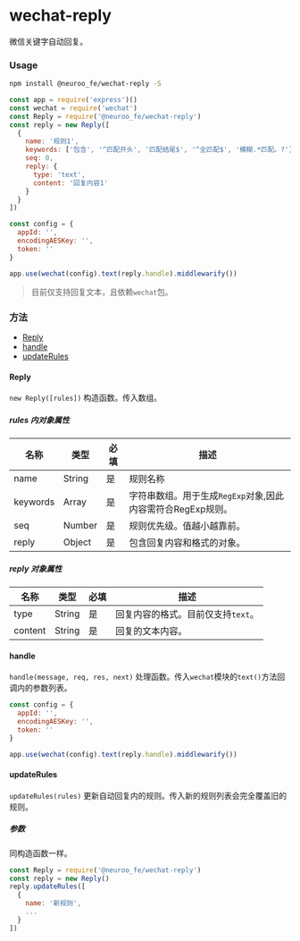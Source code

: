 # wechat-reply

微信关键字自动回复。

### Usage

```bash
npm install @neuroo_fe/wechat-reply -S
```

```javascript
const app = require('express')()
const wechat = require('wechat')
const Reply = require('@neuroo_fe/wechat-reply')
const reply = new Reply([
  {
    name: '规则1',
    keywords: ['包含', '^匹配开头', '匹配结尾$', '^全匹配$', '模糊.*匹配。?'],
    seq: 0,
    reply: {
      type: 'text',
      content: '回复内容1'
    }
  }
])

const config = {
  appId: '',
  encodingAESKey: '',
  token: ''
}

app.use(wechat(config).text(reply.handle).middlewarify())
```

> 目前仅支持回复文本，且依赖`wechat`包。

### 方法

- [Reply](#reply)
- [handle](#handle)
- [updateRules](#updaterules)

#### Reply

`new Reply([rules])` 构造函数。传入数组。

##### rules 内对象属性

| 名称 | 类型 | 必填 | 描述 |
| --- | --- | --- | --- |
| name | String | 是 | 规则名称 |
| keywords | Array | 是 | 字符串数组。用于生成`RegExp`对象,因此内容需符合RegExp规则。 |
| seq | Number | 是 | 规则优先级。值越小越靠前。 |
| reply | Object | 是 | 包含回复内容和格式的对象。 |

##### reply 对象属性

| 名称 | 类型 | 必填 | 描述 |
| --- | --- | --- | --- |
| type | String | 是 | 回复内容的格式。目前仅支持`text`。 |
| content | String | 是 | 回复的文本内容。 |

#### handle

`handle(message, req, res, next)` 处理函数。传入`wechat`模块的`text()`方法回调内的参数列表。

```javascript
const config = {
  appId: '',
  encodingAESKey: '',
  token: ''
}

app.use(wechat(config).text(reply.handle).middlewarify())
```

#### updateRules

`updateRules(rules)` 更新自动回复内的规则。传入新的规则列表会完全覆盖旧的规则。

##### 参数

同构造函数一样。

```javascript
const Reply = require('@neuroo_fe/wechat-reply')
const reply = new Reply()
reply.updateRules([
  {
    name: '新规则',
    ...
  }
])
```